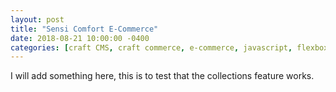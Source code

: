 ```yaml
---
layout: post
title: "Sensi Comfort E-Commerce"
date: 2018-08-21 10:00:00 -0400
categories: [craft CMS, craft commerce, e-commerce, javascript, flexbox]
---
```


I will add something here, this is to test that the collections feature works. 